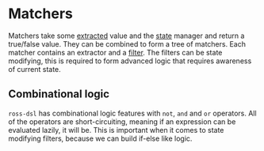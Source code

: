 # Matchers
Matchers take some [extracted](EXTRACTORS.md) value and the [state](../data_handling/STATE.md) manager and return a true/false value. They can be combined to form a tree of matchers. Each matcher contains an extractor and a [filter](FILTERS.md). The filters can be state modifying, this is required to form advanced logic that requires awareness of current state.

## Combinational logic
`ross-dsl` has combinational logic features with `not`, `and` and `or` operators. All of the operators are short-circuiting, meaning if an expression can be evaluated lazily, it will be. This is important when it comes to state modifying filters, because we can build if-else like logic.
